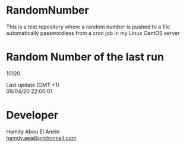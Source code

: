 # RandomNumber    
This is a test repository where a random number is pushed to a file automatically passwordless from a cron job in my Linux CentOS server    
# Random Number of the last run   
10120
      
Last update (GMT +1)    
09/04/20 22:00:01
# Developer    
Hamdy Abou El Anein   
hamdy.aea@protonmail.com
